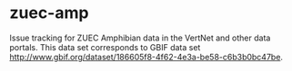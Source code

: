 # zuec-amp
Issue tracking for ZUEC Amphibian data in the VertNet and other data portals. This data set corresponds to GBIF data set http://www.gbif.org/dataset/186605f8-4f62-4e3a-be58-c6b3b0bc47be.
